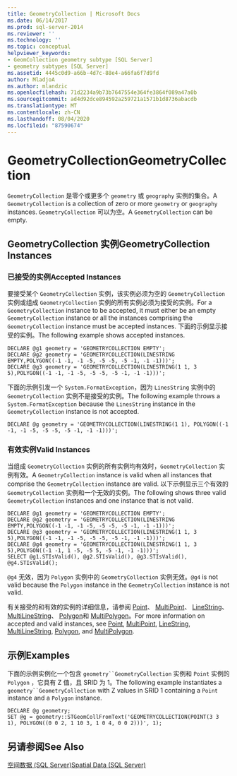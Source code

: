 ```yaml
---
title: GeometryCollection | Microsoft Docs
ms.date: 06/14/2017
ms.prod: sql-server-2014
ms.reviewer: ''
ms.technology: ''
ms.topic: conceptual
helpviewer_keywords:
- GeomCollection geometry subtype [SQL Server]
- geometry subtypes [SQL Server]
ms.assetid: 4445c0d9-a66b-4d7c-88e4-a66fa6f7d9fd
author: MladjoA
ms.author: mlandzic
ms.openlocfilehash: 71d2234a9b73b7647554e364fe3864f089a47a0b
ms.sourcegitcommit: ad4d92dce894592a259721a1571b1d8736abacdb
ms.translationtype: MT
ms.contentlocale: zh-CN
ms.lasthandoff: 08/04/2020
ms.locfileid: "87590674"
---
```

# <a name="geometrycollection"></a><span data-ttu-id="19b1f-102">GeometryCollection</span><span class="sxs-lookup"><span data-stu-id="19b1f-102">GeometryCollection</span></span>
  <span data-ttu-id="19b1f-103">`GeometryCollection` 是零个或更多个 `geometry` 或 `geography` 实例的集合。</span><span class="sxs-lookup"><span data-stu-id="19b1f-103">A `GeometryCollection` is a collection of zero or more `geometry` or `geography` instances.</span></span> <span data-ttu-id="19b1f-104">`GeometryCollection` 可以为空。</span><span class="sxs-lookup"><span data-stu-id="19b1f-104">A `GeometryCollection` can be empty.</span></span>  
  
## <a name="geometrycollection-instances"></a><span data-ttu-id="19b1f-105">GeometryCollection 实例</span><span class="sxs-lookup"><span data-stu-id="19b1f-105">GeometryCollection Instances</span></span>  
  
### <a name="accepted-instances"></a><span data-ttu-id="19b1f-106">已接受的实例</span><span class="sxs-lookup"><span data-stu-id="19b1f-106">Accepted Instances</span></span>  
 <span data-ttu-id="19b1f-107">要接受某个 `GeometryCollection` 实例，该实例必须为空的 `GeometryCollection` 实例或组成 `GeometryCollection` 实例的所有实例必须为接受的实例。</span><span class="sxs-lookup"><span data-stu-id="19b1f-107">For a `GeometryCollection` instance to be accepted, it must either be an empty `GeometryCollection` instance or all the instances comprising the `GeometryCollection` instance must be accepted instances.</span></span> <span data-ttu-id="19b1f-108">下面的示例显示接受的实例。</span><span class="sxs-lookup"><span data-stu-id="19b1f-108">The following example shows accepted instances.</span></span>  
  
```  
DECLARE @g1 geometry = 'GEOMETRYCOLLECTION EMPTY';  
DECLARE @g2 geometry = 'GEOMETRYCOLLECTION(LINESTRING EMPTY,POLYGON((-1 -1, -1 -5, -5 -5, -5 -1, -1 -1)))';  
DECLARE @g3 geometry = 'GEOMETRYCOLLECTION(LINESTRING(1 1, 3 5),POLYGON((-1 -1, -1 -5, -5 -5, -5 -1, -1 -1)))';  
```  
  
 <span data-ttu-id="19b1f-109">下面的示例引发一个 `System.FormatException`，因为 `LinesString` 实例中的 `GeometryCollection` 实例不是接受的实例。</span><span class="sxs-lookup"><span data-stu-id="19b1f-109">The following example throws a `System.FormatException` because the `LinesString` instance in the `GeometryCollection` instance is not accepted.</span></span>  
  
```  
DECLARE @g geometry = 'GEOMETRYCOLLECTION(LINESTRING(1 1), POLYGON((-1 -1, -1 -5, -5 -5, -5 -1, -1 -1)))';  
```  
  
### <a name="valid-instances"></a><span data-ttu-id="19b1f-110">有效实例</span><span class="sxs-lookup"><span data-stu-id="19b1f-110">Valid Instances</span></span>  
 <span data-ttu-id="19b1f-111">当组成 `GeometryCollection` 实例的所有实例均有效时，`GeometryCollection` 实例有效。</span><span class="sxs-lookup"><span data-stu-id="19b1f-111">A `GeometryCollection` instance is valid when all instances that comprise the `GeometryCollection` instance are valid.</span></span> <span data-ttu-id="19b1f-112">以下示例显示三个有效的 `GeometryCollection` 实例和一个无效的实例。</span><span class="sxs-lookup"><span data-stu-id="19b1f-112">The following shows three valid `GeometryCollection` instances and one instance that is not valid.</span></span>  
  
```  
DECLARE @g1 geometry = 'GEOMETRYCOLLECTION EMPTY';  
DECLARE @g2 geometry = 'GEOMETRYCOLLECTION(LINESTRING EMPTY,POLYGON((-1 -1, -1 -5, -5 -5, -5 -1, -1 -1)))';  
DECLARE @g3 geometry = 'GEOMETRYCOLLECTION(LINESTRING(1 1, 3 5),POLYGON((-1 -1, -1 -5, -5 -5, -5 -1, -1 -1)))';  
DECLARE @g4 geometry = 'GEOMETRYCOLLECTION(LINESTRING(1 1, 3 5),POLYGON((-1 -1, 1 -5, -5 5, -5 -1, -1 -1)))';  
SELECT @g1.STIsValid(), @g2.STIsValid(), @g3.STIsValid(), @g4.STIsValid();  
```  
  
 <span data-ttu-id="19b1f-113">`@g4` 无效，因为 `Polygon` 实例中的 `GeometryCollection` 实例无效。</span><span class="sxs-lookup"><span data-stu-id="19b1f-113">`@g4` is not valid because the `Polygon` instance in the `GeometryCollection` instance is not valid.</span></span>  
  
 <span data-ttu-id="19b1f-114">有关接受的和有效的实例的详细信息，请参阅 [Point](point.md)、 [MultiPoint](multipoint.md)、 [LineString](linestring.md)、 [MultiLineString](multilinestring.md)、 [Polygon](polygon.md)和 [MultiPolygon](multipolygon.md)。</span><span class="sxs-lookup"><span data-stu-id="19b1f-114">For more information on accepted and valid instances, see [Point](point.md), [MultiPoint](multipoint.md), [LineString](linestring.md), [MultiLineString](multilinestring.md), [Polygon](polygon.md), and [MultiPolygon](multipolygon.md).</span></span>  
  
## <a name="examples"></a><span data-ttu-id="19b1f-115">示例</span><span class="sxs-lookup"><span data-stu-id="19b1f-115">Examples</span></span>  
 <span data-ttu-id="19b1f-116">下面的示例实例化一个包含 `geometry``GeometryCollection` 实例和 `Point` 实例的 `Polygon` ，它具有 Z 值，且 SRID 为 1。</span><span class="sxs-lookup"><span data-stu-id="19b1f-116">The following example instantiates a `geometry``GeometryCollection` with Z values in SRID 1 containing a `Point` instance and a `Polygon` instance.</span></span>  
  
```  
DECLARE @g geometry;  
SET @g = geometry::STGeomCollFromText('GEOMETRYCOLLECTION(POINT(3 3 1), POLYGON((0 0 2, 1 10 3, 1 0 4, 0 0 2)))', 1);  
```  
  
## <a name="see-also"></a><span data-ttu-id="19b1f-117">另请参阅</span><span class="sxs-lookup"><span data-stu-id="19b1f-117">See Also</span></span>  
 [<span data-ttu-id="19b1f-118">空间数据 (SQL Server)</span><span class="sxs-lookup"><span data-stu-id="19b1f-118">Spatial Data &#40;SQL Server&#41;</span></span>](spatial-data-sql-server.md)  
  
  
